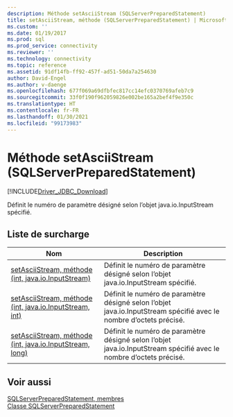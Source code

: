 ```yaml
---
description: Méthode setAsciiStream (SQLServerPreparedStatement)
title: setAsciiStream, méthode (SQLServerPreparedStatement) | Microsoft Docs
ms.custom: ''
ms.date: 01/19/2017
ms.prod: sql
ms.prod_service: connectivity
ms.reviewer: ''
ms.technology: connectivity
ms.topic: reference
ms.assetid: 91df14fb-ff92-457f-ad51-50da7a254630
author: David-Engel
ms.author: v-daenge
ms.openlocfilehash: 677f069a69dfbfec817cc14efc0370769afeb7c9
ms.sourcegitcommit: 33f0f190f962059826e002be165a2bef4f9e350c
ms.translationtype: HT
ms.contentlocale: fr-FR
ms.lasthandoff: 01/30/2021
ms.locfileid: "99173983"
---
```

# <a name="setasciistream-method-sqlserverpreparedstatement"></a>Méthode setAsciiStream (SQLServerPreparedStatement)
[!INCLUDE[Driver_JDBC_Download](../../../includes/driver_jdbc_download.md)]

  Définit le numéro de paramètre désigné selon l’objet java.io.InputStream spécifié.  
  
## <a name="overload-list"></a>Liste de surcharge  
  
|Nom|Description|  
|----------|-----------------|  
|[setAsciiStream, méthode &#40;int, java.io.InputStream&#41;](../../../connect/jdbc/reference/setasciistream-method-int-java-io-inputstream.md)|Définit le numéro de paramètre désigné selon l’objet java.io.InputStream spécifié.|  
|[setAsciiStream, méthode &#40;int, java.io.InputStream, int&#41;](../../../connect/jdbc/reference/setasciistream-method-int-java-io-inputstream-int.md)|Définit le numéro de paramètre désigné selon l’objet java.io.InputStream spécifié avec le nombre d’octets précisé.|  
|[setAsciiStream, méthode &#40;int, java.io.InputStream, long&#41;](../../../connect/jdbc/reference/setasciistream-method-int-java-io-inputstream-long.md)|Définit le numéro de paramètre désigné selon l’objet java.io.InputStream spécifié avec le nombre d’octets précisé.|  
  
## <a name="see-also"></a>Voir aussi  
 [SQLServerPreparedStatement, membres](../../../connect/jdbc/reference/sqlserverpreparedstatement-members.md)   
 [Classe SQLServerPreparedStatement](../../../connect/jdbc/reference/sqlserverpreparedstatement-class.md)  
  
  
